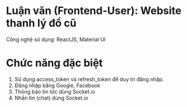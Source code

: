 # Luận văn (Frontend-User): Website thanh lý đồ cũ
Công nghệ sử dụng: ReactJS, Material UI
# Chức năng đặc biệt
1. Sử dụng access_token và refresh_token để duy trì đăng nhập.
2. Đăng nhập bằng Google, Facebook
3. Thông báo tin tức dùng Socket.io
4. Nhắn tin (chat) dùng Socket.io

